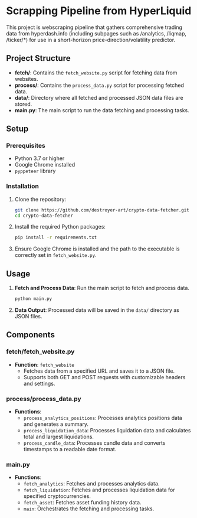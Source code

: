 # Scrapping Pipeline from HyperLiquid 

This project is webscraping pipeline that gathers comprehensive trading data from hyperdash.info (including subpages such as /analytics, /liqmap, /ticker/*) for use in a short-horizon price-direction/volatility predictor.

## Project Structure

- **fetch/**: Contains the `fetch_website.py` script for fetching data from websites.
- **process/**: Contains the `process_data.py` script for processing fetched data.
- **data/**: Directory where all fetched and processed JSON data files are stored.
- **main.py**: The main script to run the data fetching and processing tasks.

## Setup

### Prerequisites

- Python 3.7 or higher
- Google Chrome installed
- `pyppeteer` library

### Installation

1. Clone the repository:
   ```bash
   git clone https://github.com/destroyer-art/crypto-data-fetcher.git
   cd crypto-data-fetcher
   ```

2. Install the required Python packages:
   ```bash
   pip install -r requirements.txt
   ```

3. Ensure Google Chrome is installed and the path to the executable is correctly set in `fetch_website.py`.

## Usage

1. **Fetch and Process Data**: Run the main script to fetch and process data.
   ```bash
   python main.py
   ```

2. **Data Output**: Processed data will be saved in the `data/` directory as JSON files.

## Components

### fetch/fetch_website.py

- **Function**: `fetch_website`
  - Fetches data from a specified URL and saves it to a JSON file.
  - Supports both GET and POST requests with customizable headers and settings.

### process/process_data.py

- **Functions**:
  - `process_analytics_positions`: Processes analytics positions data and generates a summary.
  - `process_liquidation_data`: Processes liquidation data and calculates total and largest liquidations.
  - `process_candle_data`: Processes candle data and converts timestamps to a readable date format.

### main.py

- **Functions**:
  - `fetch_analytics`: Fetches and processes analytics data.
  - `fetch_liquidation`: Fetches and processes liquidation data for specified cryptocurrencies.
  - `fetch_asset`: Fetches asset funding history data.
  - `main`: Orchestrates the fetching and processing tasks.
